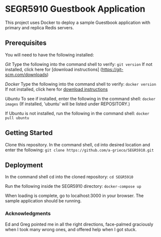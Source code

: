 SEGR5910 Guestbook Application
==============================

This project uses Docker to deploy a sample Guestbook application with primary and replica Redis servers. 


Prerequisites
-------------

You will need to have the following installed:

_Git_
Type the following into the command shell to verify:
`git version`
If not installed, click here for [download instructions] (https://git-scm.com/downloads)

_Docker_ 
Type the following into the command shell to verify:
`docker version`
If not installed, click here for [download instructions](https://docs.docker.com/install/)

_Ubuntu_
To see if installed, enter the following in the command shell: 
`docker images` 
(If installed, 'ubuntu' will be listed under REPOSITORY.)

If Ubuntu is not installed, run the following in the command shell: 
`docker pull ubuntu`


Getting Started
---------------

Clone this repository.
In the command shell, cd into desired location and enter the following:
`git clone https://github.com/a-grieco/SEGR5910.git`


Deployment
----------

In the command shell cd into the cloned repository:
`cd SEGR5910`

Run the following inside the SEGR5910 directory:
`docker-compose up`

When loading is complete, go to localhost:3000 in your browser.
The sample application should be running.


### Acknowledgments

Ed and Greg pointed me in all the right directions,
face-palmed graciously when I took many wrong ones,
and offered help when I got stuck.